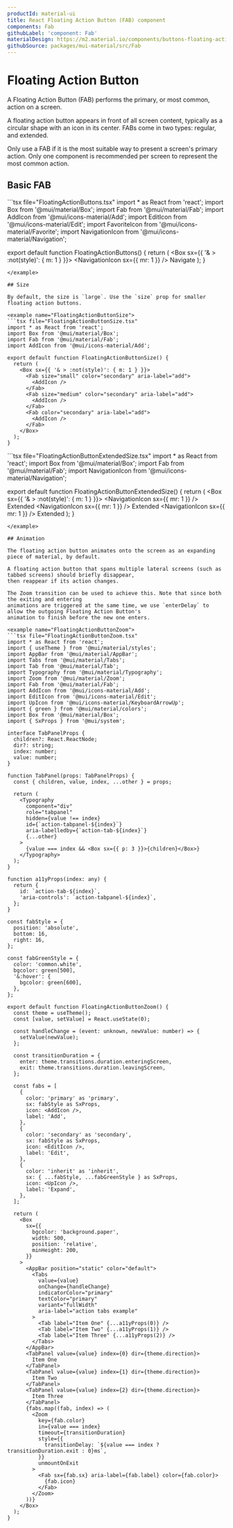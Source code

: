 ```yaml
---
productId: material-ui
title: React Floating Action Button (FAB) component
components: Fab
githubLabel: 'component: Fab'
materialDesign: https://m2.material.io/components/buttons-floating-action-button
githubSource: packages/mui-material/src/Fab
---
```


# Floating Action Button

A Floating Action Button (FAB) performs the primary, or most common, action on a screen.

A floating action button appears in front of all screen content, typically as a circular shape with an icon in its center.
FABs come in two types: regular, and extended.

Only use a FAB if it is the most suitable way to present a screen's primary action.
Only one component is recommended per screen to represent the most common action.

## Basic FAB

<example name="FloatingActionButtons">
```tsx file="FloatingActionButtons.tsx"
import * as React from 'react';
import Box from '@mui/material/Box';
import Fab from '@mui/material/Fab';
import AddIcon from '@mui/icons-material/Add';
import EditIcon from '@mui/icons-material/Edit';
import FavoriteIcon from '@mui/icons-material/Favorite';
import NavigationIcon from '@mui/icons-material/Navigation';

export default function FloatingActionButtons() {
  return (
    <Box sx={{ '& > :not(style)': { m: 1 } }}>
      <Fab color="primary" aria-label="add">
        <AddIcon />
      </Fab>
      <Fab color="secondary" aria-label="edit">
        <EditIcon />
      </Fab>
      <Fab variant="extended">
        <NavigationIcon sx={{ mr: 1 }} />
        Navigate
      </Fab>
      <Fab disabled aria-label="like">
        <FavoriteIcon />
      </Fab>
    </Box>
  );
}
```
</example>

## Size

By default, the size is `large`. Use the `size` prop for smaller floating action buttons.

<example name="FloatingActionButtonSize">
```tsx file="FloatingActionButtonSize.tsx"
import * as React from 'react';
import Box from '@mui/material/Box';
import Fab from '@mui/material/Fab';
import AddIcon from '@mui/icons-material/Add';

export default function FloatingActionButtonSize() {
  return (
    <Box sx={{ '& > :not(style)': { m: 1 } }}>
      <Fab size="small" color="secondary" aria-label="add">
        <AddIcon />
      </Fab>
      <Fab size="medium" color="secondary" aria-label="add">
        <AddIcon />
      </Fab>
      <Fab color="secondary" aria-label="add">
        <AddIcon />
      </Fab>
    </Box>
  );
}
```
</example>

<example name="FloatingActionButtonExtendedSize">
```tsx file="FloatingActionButtonExtendedSize.tsx"
import * as React from 'react';
import Box from '@mui/material/Box';
import Fab from '@mui/material/Fab';
import NavigationIcon from '@mui/icons-material/Navigation';

export default function FloatingActionButtonExtendedSize() {
  return (
    <Box sx={{ '& > :not(style)': { m: 1 } }}>
      <Fab variant="extended" size="small" color="primary">
        <NavigationIcon sx={{ mr: 1 }} />
        Extended
      </Fab>
      <Fab variant="extended" size="medium" color="primary">
        <NavigationIcon sx={{ mr: 1 }} />
        Extended
      </Fab>
      <Fab variant="extended" color="primary">
        <NavigationIcon sx={{ mr: 1 }} />
        Extended
      </Fab>
    </Box>
  );
}
```
</example>

## Animation

The floating action button animates onto the screen as an expanding piece of material, by default.

A floating action button that spans multiple lateral screens (such as tabbed screens) should briefly disappear,
then reappear if its action changes.

The Zoom transition can be used to achieve this. Note that since both the exiting and entering
animations are triggered at the same time, we use `enterDelay` to allow the outgoing Floating Action Button's
animation to finish before the new one enters.

<example name="FloatingActionButtonZoom">
```tsx file="FloatingActionButtonZoom.tsx"
import * as React from 'react';
import { useTheme } from '@mui/material/styles';
import AppBar from '@mui/material/AppBar';
import Tabs from '@mui/material/Tabs';
import Tab from '@mui/material/Tab';
import Typography from '@mui/material/Typography';
import Zoom from '@mui/material/Zoom';
import Fab from '@mui/material/Fab';
import AddIcon from '@mui/icons-material/Add';
import EditIcon from '@mui/icons-material/Edit';
import UpIcon from '@mui/icons-material/KeyboardArrowUp';
import { green } from '@mui/material/colors';
import Box from '@mui/material/Box';
import { SxProps } from '@mui/system';

interface TabPanelProps {
  children?: React.ReactNode;
  dir?: string;
  index: number;
  value: number;
}

function TabPanel(props: TabPanelProps) {
  const { children, value, index, ...other } = props;

  return (
    <Typography
      component="div"
      role="tabpanel"
      hidden={value !== index}
      id={`action-tabpanel-${index}`}
      aria-labelledby={`action-tab-${index}`}
      {...other}
    >
      {value === index && <Box sx={{ p: 3 }}>{children}</Box>}
    </Typography>
  );
}

function a11yProps(index: any) {
  return {
    id: `action-tab-${index}`,
    'aria-controls': `action-tabpanel-${index}`,
  };
}

const fabStyle = {
  position: 'absolute',
  bottom: 16,
  right: 16,
};

const fabGreenStyle = {
  color: 'common.white',
  bgcolor: green[500],
  '&:hover': {
    bgcolor: green[600],
  },
};

export default function FloatingActionButtonZoom() {
  const theme = useTheme();
  const [value, setValue] = React.useState(0);

  const handleChange = (event: unknown, newValue: number) => {
    setValue(newValue);
  };

  const transitionDuration = {
    enter: theme.transitions.duration.enteringScreen,
    exit: theme.transitions.duration.leavingScreen,
  };

  const fabs = [
    {
      color: 'primary' as 'primary',
      sx: fabStyle as SxProps,
      icon: <AddIcon />,
      label: 'Add',
    },
    {
      color: 'secondary' as 'secondary',
      sx: fabStyle as SxProps,
      icon: <EditIcon />,
      label: 'Edit',
    },
    {
      color: 'inherit' as 'inherit',
      sx: { ...fabStyle, ...fabGreenStyle } as SxProps,
      icon: <UpIcon />,
      label: 'Expand',
    },
  ];

  return (
    <Box
      sx={{
        bgcolor: 'background.paper',
        width: 500,
        position: 'relative',
        minHeight: 200,
      }}
    >
      <AppBar position="static" color="default">
        <Tabs
          value={value}
          onChange={handleChange}
          indicatorColor="primary"
          textColor="primary"
          variant="fullWidth"
          aria-label="action tabs example"
        >
          <Tab label="Item One" {...a11yProps(0)} />
          <Tab label="Item Two" {...a11yProps(1)} />
          <Tab label="Item Three" {...a11yProps(2)} />
        </Tabs>
      </AppBar>
      <TabPanel value={value} index={0} dir={theme.direction}>
        Item One
      </TabPanel>
      <TabPanel value={value} index={1} dir={theme.direction}>
        Item Two
      </TabPanel>
      <TabPanel value={value} index={2} dir={theme.direction}>
        Item Three
      </TabPanel>
      {fabs.map((fab, index) => (
        <Zoom
          key={fab.color}
          in={value === index}
          timeout={transitionDuration}
          style={{
            transitionDelay: `${value === index ? transitionDuration.exit : 0}ms`,
          }}
          unmountOnExit
        >
          <Fab sx={fab.sx} aria-label={fab.label} color={fab.color}>
            {fab.icon}
          </Fab>
        </Zoom>
      ))}
    </Box>
  );
}
```
</example>